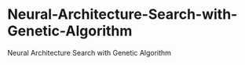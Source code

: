 # Neural-Architecture-Search-with-Genetic-Algorithm
Neural Architecture Search with Genetic Algorithm

